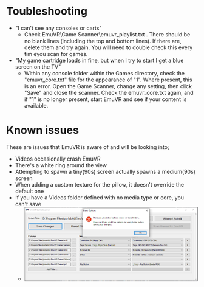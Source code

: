# Toubleshooting
* "I can't see any consoles or carts"
   * Check EmuVR\Game Scanner\emuvr_playlist.txt . There should be no blank lines (including the top and bottom lines). If there are, delete them and try again. You will need to double check this every tim eyou scan for games.
* "My game cartridge loads in fine, but when I try to start I get a blue screen on the TV"
   * Within any console folder within the Games directory, check the "emuvr_core.txt" file for the appearance of "1". Where present, this is an error. Open the Game Scanner, change any setting, then click "Save" and close the scanner. Check the emuvr_core.txt again, and if "1" is no longer present, start EmuVR and see if your content is available.

# Known issues

These are issues that EmuVR is aware of and will be looking into;

* Videos occasionally crash EmuVR
* There's a white ring around the view
* Attempting to spawn a tiny(90s) screen actually spawns a medium(90s) screen
* When adding a custom texture for the pillow, it doesn't override the default one
* If you have a Videos folder defined with no media type or core, you can't save
   * ![](/images/videos_unselected_error.png)
